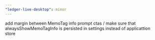 ```yaml
---
"ledger-live-desktop": minor
---
```


add margin between MemoTag info prompt ctas / make sure that alwaysShowMemoTagInfo is persisted in settings instead of applicattion store
